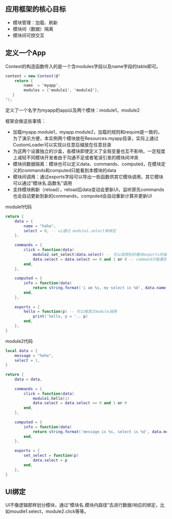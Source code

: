 ## 应用框架的核心目标

* 模块管理：加载、刷新
* 模块间（数据）隔离
* 模块间可控交互


## 定义一个App

Context的构造函数传入的是一个含modules字段以及name字段的table即可。

~~~csharp
context = new Context(@"
    return {
        name  = 'myapp', 
        modules = {'module1', 'module2'}, 
   }
");
~~~

定义了一个名字为myapp的app以及两个模块：module1，module2

框架会做这些事情：

* 加载myapp.module1，myapp.module2，加载的规则和require是一致的，为了演示方便，本实例两个模块放在Resources.myapp目录，实际上通过CustomLoader可以实现以任意后缀放在任意目录
* 为这两个设置独立的沙盒，各模块即使定义了全局变量也互不影响，一定程度上减轻不同模块开发者由于沟通不足或者笔误引发的模块间冲突
* 模块间数据隔离：模块也可以定义data、commands、computed，在模块定义的commands和computed只能看到本模块的data
* 模块间调用：通过exports字段可以导出一些函数供其它模块调用，其它模块可以通过“模块名.函数名”调用
* 支持模块刷新（reload），reload后data变动会更新UI，监听原先commands也会自动更新到新的commands，computed会自动重新计算并更新UI

module1代码

~~~lua
return {
    data = {
        name = "haha", 
        select = 0, -- ui通过 module1.select来绑定
    },
    
    commands = {
        click = function(data)
            module2.set_select(data.select) -- 可以调用别的模块exports的接口
            data.select = data.select == 0 and 1 or 0 -- command只能看到/修改自己的数据
        end,
    },
    
    computed = {
        info = function(data)
            return string.format('i am %s, my select is %d', data.name, data.select)
        end,
    },
    
    exports = {
        hello = function(p) -- 可以被其它module调用
            print('hello, p = '.. p)
        end,
    },
}
~~~

module2代码

~~~lua
local data = {
    message = "hehe",
    select = 1,
}
    
return {
    data = data,
    
    commands = {
        click = function(data)
            module1.hello(1)
            data.select = data.select == 0 and 1 or 0
        end,
    },
    
    computed = {
        info = function(data)
            return string.format('message is %s, select is %d', data.message, data.select)
        end,
    },
    
    exports = {
        set_select = function(p)
            data.select = p
        end,
    },
}
~~~

## UI绑定

UI不像逻辑那样划分模块，通过“模块名.模块内路径”去进行数据/响应的绑定，比如moudle1.select，module2.click等等。


